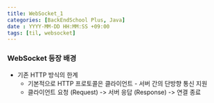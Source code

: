 ```yaml
---
title: WebSocket_1
categories: [BackEndSchool Plus, Java]
date : YYYY-MM-DD HH:MM:SS +09:00
tags: [til, websocket]
---
```


### WebSocket 등장 배경
- 기존 HTTP 방식의 한계
    - 기본적으로 HTTP 프로토콜은 클라이언트 - 서버 간의 단방향 통신 지원
    - 클라이언트 요청 (Request) -> 서버 응답 (Response) -> 연결 종료
